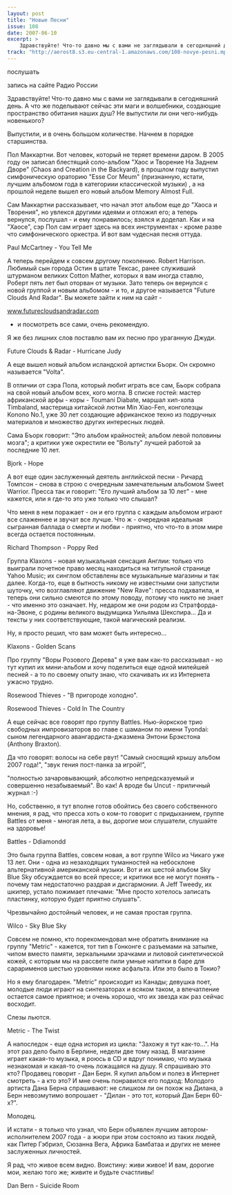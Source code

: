 ```yaml
---
layout: post
title: "Новые Песни"
issue: 108
date: 2007-06-10
excerpt: >
    Здравствуйте! Что-то давно мы с вами не заглядывали в сегодняшний день. А что же поделывают сейчас эти маги и волшебники, создающие пространство обитания наших душ? Не выпустили ли они чего-нибудь новенького?
track: "http://aerost8.s3.eu-central-1.amazonaws.com/108-novye-pesni.mp3"
---
```


послушать

запись на сайте Радио России

Здравствуйте! Что-то давно мы с вами не заглядывали в сегодняшний день. А что же поделывают сейчас эти маги и волшебники, создающие пространство обитания наших душ? Не выпустили ли они чего-нибудь новенького?

Выпустили, и в очень большом количестве. Начнем в порядке старшинства.

Пол Маккартни. Вот человек, который не теряет времени даром. В 2005 году он записал блестящий соло-альбом "Хаос и Творение На Заднем Дворе" (Chaos and Creation in the Backyard), в прошлом году выпустил симфоническую ораторию "Esse Cor Meum" (признанную, кстати, лучшим альбомом года в категориии классической музыки) , а на прошлой неделе вышел его новый альбом Memory Almost Full.

Сам Маккартни рассказывает, что начал этот альбом еще до "Хаоса и Творения", но увлекся другими идеями и отложил его; а теперь вернулся, послушал - и ему понравилось; взялся и доделал. Как и на "Хаосе", сэр Пол сам играет здесь на всех инструментах - кроме разве что симфонического оркестра. И вот вам чудесная песня оттуда.

Paul McCartney - You Tell Me

А теперь перейдем к совсем другому поколению. Robert Harrison. Любимый сын города Остин в штате Тексас, ранее служивший штурманом великих Cotton Mather, которых я вам иногда ставлю, Роберт пять лет был оторван от музыки. Зато теперь он вернулся с новой группой и новым альбомом - и то, и другое называется "Future Clouds And Radar". Вы можете зайти к ним на сайт -

www.futurecloudsandradar.com

- и посмотреть все сами, очень рекомендую.

Я же без лишних слов поставлю вам их песню про ураганную Джуди.

Future Clouds & Radar - Hurricane Judy

А еще вышел новый альбом исландской артистки Бъорк. Он скромно называется "Volta".

В отличии от сэра Пола, который любит играть все сам, Бьорк собрала на свой новый альбом всех, кого могла. В списке гостей: мастер африканской арфы - коры - Toumani Diabate, маршал хип-хопа Timbaland, мастерица китайской лютни Min Xiao-Fen, конголезцы Konono No.1, уже 30 лет создающие африканское техно из подручных материалов и множество других интересных людей.

Сама Бъорк говорит: "Это альбом крайностей; альбом левой половины мозга"; а критики уже окрестили ее "Вольту" лучшей работой за последние 10 лет.

Bjork - Hope

А вот еще один заслуженный деятель английской песни - Ричард Томпсон - снова в строю с очередным замечательным альбомом Sweet Warrior. Пресса так и говорит: "Его лучший альбом за 10 лет" - мне кажется, или я где-то это уже только что слышал?

Что меня в нем поражает - он и его группа с каждым альбомом играют все слаженнее и звучат все лучше. Что ж - очередная идеальная сыгранная баллада о смерти и любви - приятно, что что-то в этом мире всегда остается постоянным.

Richard Thompson - Poppy Red

Группа Klaxons - новая музыкальная сенсация Англии: только что выиграли почетное право месяц находиться на титульной странице Yahoo Music; их синглом обставлены все музыкальные магазины и так далее. Когда-то, еще в бытность никому не известными они запустили шуточку, что возглавляют движение "New Rave": пресса подхватила, и теперь они сильно смеются по этому поводу, потому что никто не знает - что именно это означает. Ну, недаром же они родом из Стратфорда-на-Эвоне, с родины великого выдумщика Уильяма Шекспира... Да и тексты у них соответствующие, такой магический реализм.

Ну, я просто решил, что вам может быть интересно...

Klaxons - Golden Scans

Про группу "Воры Розового Дерева" я уже вам как-то рассказывал - но тут купил их мини-альбом и хочу поделиться еще одной милейшей песней - а то по своему опыту знаю, что скачивать их из Интернета ужасно трудно.

Rosewood Thieves - "В пригороде холодно".

Rosewood Thieves - Cold In The Country

А еще сейчас все говорят про группу Battles. Нью-йоркское трио свободных импровизаторов во главе с шаманом по имени Tyondai: сыном легендарного авангардиста-джазмена Энтони Брэкстона (Anthony Braxton).

Да что говорят: волосы на себе рвут! "Самый сносящий крышу альбом 2007 года!", "звук гения пост-панка за игрой!",

"полностью зачаровывающий, абсолютно непредсказуемый и совершенно незабываемый". Во как! А вроде бы Uncut - приличный журнал :-)

Но, собственно, я тут вполне готов обойтись без своего собственного мнения, я рад, что пресса хоть о ком-то говорит с придыханием, группе Battles от меня - многая лета, а вы, дорогие мои слушатели, слушайте на здоровье!

Battles - Ddiamondd

Это была группа Battles, совсем новая, а вот группе Wilco из Чикаго уже 13 лет. Они - одна из незаходящих туманностей на небосклоне альтернативной американской музыки. Вот и их шестой альбом Sky Blue Sky обсуждается во всей прессе; и критики все не могут понять - почему там недостаточно раздрая и дисгармонии. А Jeff Tweedy, их шкипер, устало пожимает плечами: "Мне просто хотелось записать пластинку, которую будет приятно слушать".

Чрезвычайно достойный человек, и не самая простая группа.

Wilco - Sky Blue Sky

Совсем не помню, кто порекомендовал мне обратить внимание на группу "Metric" - кажется, тот тип в Гонконге с разъемами на затылке, чипом вместо памяти, зеркальными зрачками и лиловой синтетической кожей, с которым мы на рассвете пили умные напитки в баре для сарарименов шестью уровнями ниже асфальта. Или это было в Токио?

Но я ему благодарен. "Metric" происходит из Канады; девушка поет, молодые люди играют на синтезаторах и всяком таком, а впечатление остается самое приятное; и очень хорошо, что их звезда как раз сейчас восходит.

Слезы льются.

Metric - The Twist

А напоследок - еще одна история из цикла: "Захожу я тут как-то...". На этот раз дело было в Берлине, недели две тому назад. В магазине играет какая-то музыка, я роюсь в CD и вдруг понимаю, что музыка незнакомая и какая-то очень ложащаяся на душу. Я спрашиваю это кто? Продавец говорит - Дан Берн. Я купил альбом и полез в Интернет смотреть - а кто это? И мне очень понравился его подход: Молодого артиста Дана Берна спрашивают: не слишком ли он похож на Дилана, а Берн невозмутимо вопрошает - "Дилан - это тот, который Дан Берн 60-х?".

Молодец.

И кстати - я только что узнал, что Берн объявлен лучшим автором-исполнителем 2007 года - а жюри при этом состояло из таких людей, как Питер Гэбриэл, Сюзанна Вега, Африка Бамбатаа и других не менее заслуженных личностей.

Я рад, что живое всем видно. Воистину: живи живое! И вам, дорогие мои, желаю того же; живите и будьте счастливы!

Dan Bern - Suicide Room
